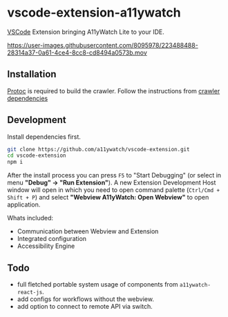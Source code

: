 # vscode-extension-a11ywatch

[VSCode](https://code.visualstudio.com/insiders/) Extension bringing A11yWatch Lite to your IDE.

https://user-images.githubusercontent.com/8095978/223488488-28314a37-0a61-4ce4-8cc8-cd8494a0573b.mov

## Installation

[Protoc](https://grpc.io/docs/protoc-installation/) is required to build the crawler. Follow the instructions from [crawler dependencies](https://github.com/a11ywatch/crawler#dependencies)

## Development

Install dependencies first.

```bash
git clone https://github.com/a11ywatch/vscode-extension.git
cd vscode-extension
npm i
```

After the install process you can press `F5` to "Start Debugging" (or select in menu **"Debug" -> "Run Extension"**). 
A new Extension Development Host window will open in which you need to open command palette (`Ctrl/Cmd + Shift + P`) and select **"Webview A11yWatch: Open Webview"** to open application.

Whats included:
- Communication between Webview and Extension
- Integrated configuration
- Accessibility Engine

## Todo

- full fletched portable system usage of components from `a11ywatch-react-js`.
- add configs for workflows without the webview.
- add option to connect to remote API via switch.